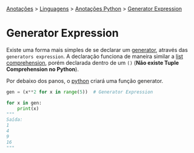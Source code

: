 <link rel="stylesheet" type="text/css" href="../../CSS/dark-theme.css">

[Anotações](../../) > [Linguagens](../Index.md) > [Anotações Python](./Index.md) > [Generator Expression](./GeneratorExpression.md)

# Generator Expression

Existe uma forma mais simples de se declarar um [generator](./Generators.md), através das `generators expression`. A declaração funciona de maneira similar a [list comprehension](./ListComprehension.md), porém declarada dentro de um `()` (**Não existe Tuple Comprehension no Python**).

Por debaixo dos panos, o [python](./Index.md) criará uma função generator.

```python
gen = (x**2 for x in range(5))  # Generator Expression

for x in gen:
    print(x)
"""
Saída:
1
4
9
16
"""
```
